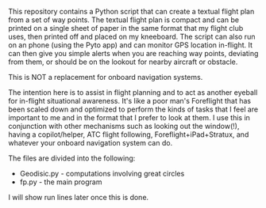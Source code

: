 This repository contains a Python script that can create a textual flight plan from a set of way points.  The textual flight plan is compact and can be printed on a single sheet of paper in the same format that my flight club uses, then printed off and placed on my kneeboard.  The script can also run on an phone (using the Pyto app) and can monitor GPS location in-flight.  It can then give you simple alerts when you are reaching way points, deviating from them, or should be on the lookout for nearby aircraft or obstacle.

This is NOT a replacement for onboard navigation systems.

The intention here is to assist in flight planning and to act as another eyeball for in-flight situational awareness.  It's like a poor man's Foreflight that has been scaled down and optimized to perform the kinds of tasks that I feel are important to me and in the format that I prefer to look at them.  I use this in conjunction with other mechanisms such as looking out the window(!), having a copilot/helper, 
ATC flight following, Foreflight+iPad+Stratux, and whatever your onboard navigation system can do.

The files are divided into the following:
* Geodisic.py - computations involving great circles
* fp.py - the main program

I will show run lines later once this is done.
